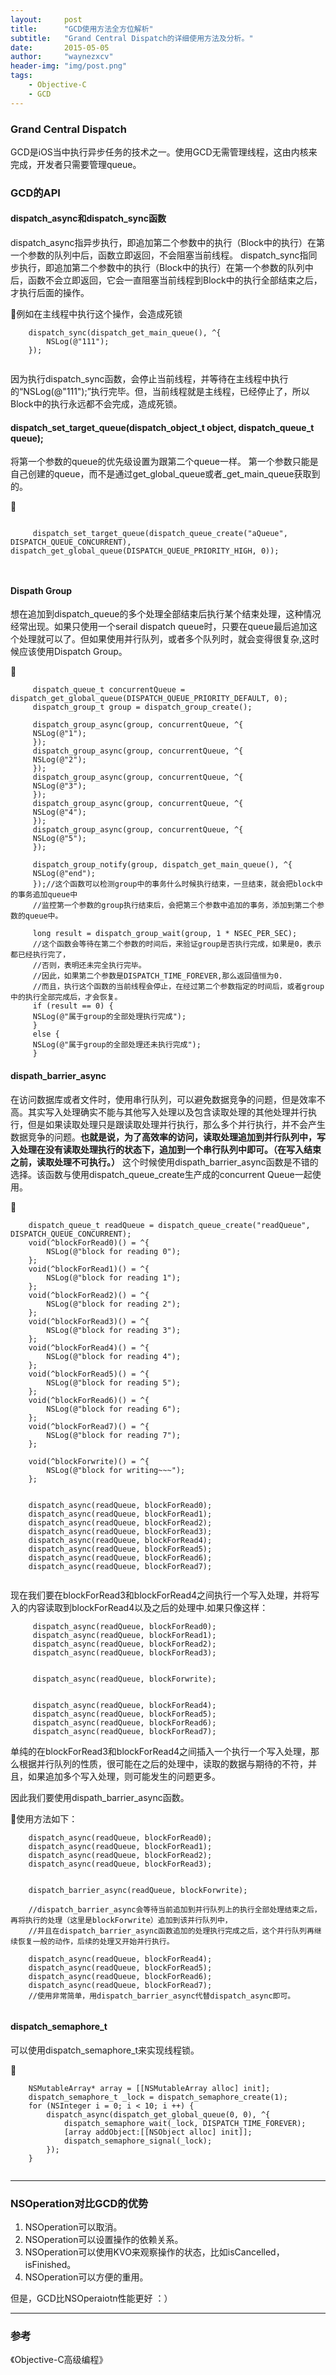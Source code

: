 ```yaml
---
layout:     post
title:      "GCD使用方法全方位解析"
subtitle:   "Grand Central Dispatch的详细使用方法及分析。"
date:       2015-05-05
author:     "waynezxcv"
header-img: "img/post.png"
tags:
    - Objective-C
    - GCD
---
```


### Grand Central Dispatch

GCD是iOS当中执行异步任务的技术之一。使用GCD无需管理线程，这由内核来完成，开发者只需要管理queue。

### GCD的API



#### dispatch_async和dispatch_sync函数
dispatch_async指异步执行，即追加第二个参数中的执行（Block中的执行）在第一个参数的队列中后，函数立即返回，不会阻塞当前线程。
dispatch_sync指同步执行，即追加第二个参数中的执行（Block中的执行）在第一个参数的队列中后，函数不会立即返回，它会一直阻塞当前线程到Block中的执行全部结束之后，才执行后面的操作。

🌰例如在主线程中执行这个操作，会造成死锁

```
    dispatch_sync(dispatch_get_main_queue(), ^{
        NSLog(@"111");
    });
    
``` 
   
因为执行dispatch_sync函数，会停止当前线程，并等待在主线程中执行的“NSLog(@"111");”执行完毕。但，当前线程就是主线程，已经停止了，所以Block中的执行永远都不会完成，造成死锁。
    

#### dispatch_set_target_queue(dispatch_object_t object, dispatch_queue_t queue);
将第一个参数的queue的优先级设置为跟第二个queue一样。
第一个参数只能是自己创建的queue，而不是通过get_global_queue或者_get_main_queue获取到的。

🌰


```

     dispatch_set_target_queue(dispatch_queue_create("aQueue", DISPATCH_QUEUE_CONCURRENT), dispatch_get_global_queue(DISPATCH_QUEUE_PRIORITY_HIGH, 0));
     
     
```

#### Dispath Group

想在追加到dispatch_queue的多个处理全部结束后执行某个结束处理，这种情况经常出现。如果只使用一个serail dispatch queue时，只要在queue最后追加这个处理就可以了。但如果使用并行队列，或者多个队列时，就会变得很复杂,这时候应该使用Dispatch Group。

🌰

```
     dispatch_queue_t concurrentQueue = dispatch_get_global_queue(DISPATCH_QUEUE_PRIORITY_DEFAULT, 0);
     dispatch_group_t group = dispatch_group_create();
     
     dispatch_group_async(group, concurrentQueue, ^{
     NSLog(@"1");
     });
     dispatch_group_async(group, concurrentQueue, ^{
     NSLog(@"2");
     });
     dispatch_group_async(group, concurrentQueue, ^{
     NSLog(@"3");
     });
     dispatch_group_async(group, concurrentQueue, ^{
     NSLog(@"4");
     });
     dispatch_group_async(group, concurrentQueue, ^{
     NSLog(@"5");
     });
     
     dispatch_group_notify(group, dispatch_get_main_queue(), ^{
     NSLog(@"end");
     });//这个函数可以检测group中的事务什么时候执行结束，一旦结束，就会把block中的事务追加queue中
     //监控第一个参数的group执行结束后，会把第三个参数中追加的事务，添加到第二个参数的queue中。
     
     long result = dispatch_group_wait(group, 1 * NSEC_PER_SEC);
     //这个函数会等待在第二个参数的时间后，来验证group是否执行完成，如果是0，表示都已经执行完了，
     //否则，表明还未完全执行完毕。
     //因此，如果第二个参数是DISPATCH_TIME_FOREVER,那么返回值恒为0.
     //而且，执行这个函数的当前线程会停止，在经过第二个参数指定的时间后，或者group中的执行全部完成后，才会恢复。
     if (result == 0) {
     NSLog(@"属于group的全部处理执行完成");
     }
     else {
     NSLog(@"属于group的全部处理还未执行完成");
     }
```

#### dispath_barrier_async
在访问数据库或者文件时，使用串行队列，可以避免数据竞争的问题，但是效率不高。其实写入处理确实不能与其他写入处理以及包含读取处理的其他处理并行执行，但是如果读取处理只是跟读取处理并行执行，那么多个并行执行，并不会产生数据竞争的问题。**也就是说，为了高效率的访问，读取处理追加到并行队列中，写入处理在没有读取处理执行的状态下，追加到一个串行队列中即可。（在写入结束之前，读取处理不可执行。）**
这个时候使用dispath_barrier_async函数是不错的选择。该函数与使用dispatch_queue_create生产成的concurrent Queue一起使用。

🌰

```
    dispatch_queue_t readQueue = dispatch_queue_create("readQueue", DISPATCH_QUEUE_CONCURRENT);
    void(^blockForRead0)() = ^{
        NSLog(@"block for reading 0");
    };
    void(^blockForRead1)() = ^{
        NSLog(@"block for reading 1");
    };
    void(^blockForRead2)() = ^{
        NSLog(@"block for reading 2");
    };
    void(^blockForRead3)() = ^{
        NSLog(@"block for reading 3");
    };
    void(^blockForRead4)() = ^{
        NSLog(@"block for reading 4");
    };
    void(^blockForRead5)() = ^{
        NSLog(@"block for reading 5");
    };
    void(^blockForRead6)() = ^{
        NSLog(@"block for reading 6");
    };
    void(^blockForRead7)() = ^{
        NSLog(@"block for reading 7");
    };
    
    void(^blockForwrite)() = ^{
        NSLog(@"block for writing~~~");
    };
    
    
	dispatch_async(readQueue, blockForRead0);
    dispatch_async(readQueue, blockForRead1);
    dispatch_async(readQueue, blockForRead2);
    dispatch_async(readQueue, blockForRead3);
    dispatch_async(readQueue, blockForRead4);
    dispatch_async(readQueue, blockForRead5);
    dispatch_async(readQueue, blockForRead6);
    dispatch_async(readQueue, blockForRead7);
    
```
现在我们要在blockForRead3和blockForRead4之间执行一个写入处理，并将写入的内容读取到blockForRead4以及之后的处理中.如果只像这样：

```
     dispatch_async(readQueue, blockForRead0);
     dispatch_async(readQueue, blockForRead1);
     dispatch_async(readQueue, blockForRead2);
     dispatch_async(readQueue, blockForRead3);
     
     
     dispatch_async(readQueue, blockForwrite);
     
     
     dispatch_async(readQueue, blockForRead4);
     dispatch_async(readQueue, blockForRead5);
     dispatch_async(readQueue, blockForRead6);
     dispatch_async(readQueue, blockForRead7);
```

单纯的在blockForRead3和blockForRead4之间插入一个执行一个写入处理，那么根据并行队列的性质，很可能在之后的处理中，读取的数据与期待的不符，并且，如果追加多个写入处理，则可能发生的问题更多。
    
因此我们要使用dispath_barrier_async函数。

🌰使用方法如下：

```
    dispatch_async(readQueue, blockForRead0);
    dispatch_async(readQueue, blockForRead1);
    dispatch_async(readQueue, blockForRead2);
    dispatch_async(readQueue, blockForRead3);
    
    
    dispatch_barrier_async(readQueue, blockForwrite);
    
    //dispatch_barrier_async会等待当前追加到并行队列上的执行全部处理结束之后，再将执行的处理（这里是blockForwrite）追加到该并行队列中，
    //并且在dispatch_barrier_async函数追加的处理执行完成之后，这个并行队列再继续恢复一般的动作，后续的处理又开始并行执行。
    
    dispatch_async(readQueue, blockForRead4);
    dispatch_async(readQueue, blockForRead5);
    dispatch_async(readQueue, blockForRead6);
    dispatch_async(readQueue, blockForRead7);
    //使用非常简单，用dispatch_barrier_async代替dispatch_async即可。
    
```

#### dispatch_semaphore_t

可以使用dispatch_semaphore_t来实现线程锁。

🌰

```
    NSMutableArray* array = [[NSMutableArray alloc] init];
    dispatch_semaphore_t _lock = dispatch_semaphore_create(1);
    for (NSInteger i = 0; i < 10; i ++) {
        dispatch_async(dispatch_get_global_queue(0, 0), ^{
            dispatch_semaphore_wait(_lock, DISPATCH_TIME_FOREVER);
            [array addObject:[[NSObject alloc] init]];
            dispatch_semaphore_signal(_lock);
        });
    }
    
```    

***

### NSOperation对比GCD的优势

1. NSOperation可以取消。
2. NSOperation可以设置操作的依赖关系。
3. NSOperation可以使用KVO来观察操作的状态，比如isCancelled，isFinished。
4. NSOperation可以方便的重用。

但是，GCD比NSOperaiotn性能更好 ：）

***


### 参考

《Objective-C高级编程》
